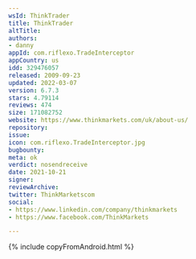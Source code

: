 ```yaml
---
wsId: ThinkTrader
title: ThinkTrader
altTitle: 
authors:
- danny
appId: com.riflexo.TradeInterceptor
appCountry: us
idd: 329476057
released: 2009-09-23
updated: 2022-03-07
version: 6.7.3
stars: 4.79114
reviews: 474
size: 171082752
website: https://www.thinkmarkets.com/uk/about-us/
repository: 
issue: 
icon: com.riflexo.TradeInterceptor.jpg
bugbounty: 
meta: ok
verdict: nosendreceive
date: 2021-10-21
signer: 
reviewArchive: 
twitter: ThinkMarketscom
social:
- https://www.linkedin.com/company/thinkmarkets
- https://www.facebook.com/ThinkMarkets

---
```


{% include copyFromAndroid.html %}
